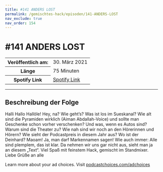 ```yaml
---
title: #141 ANDERS LOST
permalink: /gemischtes-hack/episoden/141-ANDERS-LOST
nav_exclude: true
nav_order: 154
---
```


# #141 ANDERS LOST
<table class="resp-table dcf-table dcf-table-responsive dcf-table-bordered dcf-table-striped dcf-w-100%">
                    <tbody>
                        <tr>
                            <th scope="row">Veröffentlich am:</th>
                            <td data-label="Veröffentlich am:">30. März 2021</td>
                        </tr>
                        <tr>
                            <th scope="row">Länge </th>
                            <td data-label="Länge ">75 Minuten</td>
                        </tr><tr>
                                <th scope="row">Spotify Link</th>
                                <td data-label="Spotify Link"><a href="https://open.spotify.com/episode/6VDVkHnX7IzI5epOGznm9j">Spotify Link</a></td>
                            </tr></tbody>
                </table>

***

## Beschreibung der Folge

<div>
<p>Halli Hallo Hallöle! Hey, na? Wie geht’s? Was ist los im Sueskanal? Wie alt sind die Pyramiden wirklich (Aiman Abdallah-Voice) und sollte man Geschenke schon vorher verschenken? Und was, wenn es Autos sind? Warum sind die Theater zu? Wie nah sind wir noch an den Hörerinnen und Hörern? Wie sieht der Podcastpreis in diesem Jahr aus? Wo ist der Deinhard? Maoam! Ja, man darf Markennamen sagen! Wie auch immer: Alle sind plemplem, das ist klar. Da nehmen wir uns gar nicht aus, sieht man ja an diesem „Text“. Viel Spaß mit feinstem Hack, gemischt im Standmixer. Liebe Grüße an alle</p><p> </p><p>Learn more about your ad choices. Visit <a href="https://podcastchoices.com/adchoices">podcastchoices.com/adchoices</a></p>  
</div>


